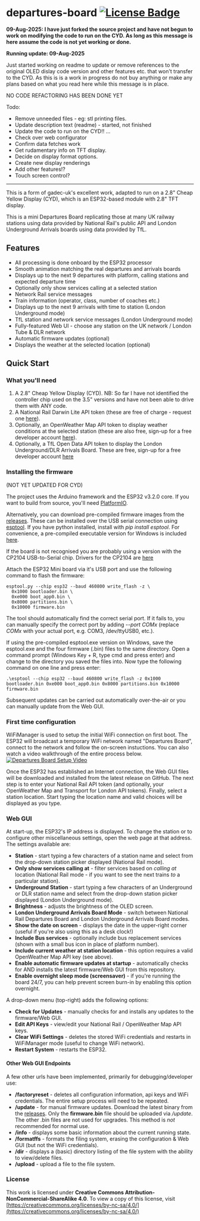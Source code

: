 # departures-board [![License Badge](https://img.shields.io/badge/BY--NC--SA%204.0%20License-grey?style=flat&logo=creativecommons&logoColor=white)](https://creativecommons.org/licenses/by-nc-sa/4.0/)

**09-Aug-2025: I have just forked the source project and have not begun to work on modifying the code to run on the CYD. As long as this message is here assume the code is not yet working or done.**

**Running update: 09-Aug-2025**

Just started working on readme to update or remove references to the original OLED dislay code version and other features etc. that won't transfer to the CYD. As this is is a work in progress do not buy anything or make any plans based on what you read here while this message is in place.

NO CODE REFACTORING HAS BEEN DONE YET

Todo:

  * Remove unneeded files - eg: stl printing files.
  * Update description text (readme) - started, not finished 
  * Update the code to run on the CYD!! ...
  * Check over web configurator
  * Confirm data fetches work
  * Get rudamentary info on TFT display. 
  * Decide on display format options.
  * Create new display renderings
  * Add other features!?
  * Touch screen control?
----------
This is a form of gadec-uk's excellent work, adapted to run on a 2.8" Cheap Yellow Display (CYD), which is an ESP32-based module with 2.8" TFT display.

This is a mini Departures Board replicating those at many UK railway stations using data provided by National Rail's public API and London Underground Arrivals boards using data provided by TfL.

## Features
* All processing is done onboard by the ESP32 processor
* Smooth animation matching the real departures and arrivals boards
* Displays up to the next 9 departures with platform, calling stations and expected departure time
* Optionally only show services calling at a selected station
* Network Rail service messages
* Train information (operator, class, number of coaches etc.)
* Displays up to the next 9 arrivals with time to station (London Underground mode)
* TfL station and network service messages (London Underground mode)
* Fully-featured Web UI - choose any station on the UK network / London Tube & DLR network
* Automatic firmware updates (optional)
* Displays the weather at the selected location (optional)

## Quick Start

### What you'll need

1. A 2.8" Cheap Yellow Display (CYD). NB: So far I have not identified the controller chip used on the 3.5" versions and have not been able to drive them with ANY code.
2. A National Rail Darwin Lite API token (these are free of charge - request one [here](https://realtime.nationalrail.co.uk/OpenLDBWSRegistration)).
3. Optionally, an OpenWeather Map API token to display weather conditions at the selected station (these are also free, sign-up for a free developer account [here](https://home.openweathermap.org/users/sign_up)).
4. Optionally, a TfL Open Data API token to display the London Underground/DLR Arrivals Board. These are free, sign-up for a free developer account [here](https://api-portal.tfl.gov.uk/signup)

### Installing the firmware

(NOT YET UPDATED FOR CYD)

The project uses the Arduino framework and the ESP32 v3.2.0 core. If you want to build from source, you'll need [PlatformIO](https://platformio.org).

Alternatively, you can download pre-compiled firmware images from the [releases](https://github.com/gadec-uk/departures-board/releases). These can be installed over the USB serial connection using [esptool](https://github.com/espressif/esptool). If you have python installed, install with *pip install esptool*. For convenience, a pre-compiled executable version for Windows is included [here](https://github.com/gadec-uk/departures-board/tree/main/esptool).

If the board is not recognised you are probably using a version with the CP2104 USB-to-Serial chip. Drivers for the CP2104 are [here](https://www.silabs.com/developer-tools/usb-to-uart-bridge-vcp-drivers?tab=downloads)

Attach the ESP32 Mini board via it's USB port and use the following command to flash the firmware:

```
esptool.py --chip esp32 --baud 460800 write_flash -z \
  0x1000 bootloader.bin \
  0xe000 boot_app0.bin \
  0x8000 partitions.bin \
  0x10000 firmware.bin
```

The tool should automatically find the correct serial port. If it fails to, you can manually specify the correct port by adding *--port COMx* (replace *COMx* with your actual port, e.g. COM3, /dev/ttyUSB0, etc.).

If using the pre-compiled esptool.exe version on Windows, save the esptool.exe and the four firmware (.bin) files to the same directory. Open a command prompt (Windows Key + R, type cmd and press enter) and change to the directory you saved the files into. Now type the following command on one line and press enter:
```
.\esptool --chip esp32 --baud 460800 write_flash -z 0x1000 bootloader.bin 0xe000 boot_app0.bin 0x8000 partitions.bin 0x10000 firmware.bin
```

Subsequent updates can be carried out automatically over-the-air or you can manually update from the Web GUI.

### First time configuration

WiFiManager is used to setup the initial WiFi connection on first boot. The ESP32 will broadcast a temporary WiFi network named "Departures Board", connect to the network and follow the on-screen instuctions. You can also watch a video walkthrough of the entire process below.
[![Departures Board Setup Video](https://github.com/user-attachments/assets/176f0489-d846-42de-913f-eb838d9ab941)](https://youtu.be/bMyI56zwHyc)

Once the ESP32 has established an Internet connection, the Web GUI files will be downloaded and installed from the latest release on GitHub. The next step is to enter your National Rail API token (and optionally, your OpenWeather Map and Transport for London API tokens). Finally, select a station location. Start typing the location name and valid choices will be displayed as you type.

### Web GUI

At start-up, the ESP32's IP address is displayed. To change the station or to configure other miscellaneous settings, open the web page at that address. The settings available are:
- **Station** - start typing a few characters of a station name and select from the drop-down station picker displayed (National Rail mode).
- **Only show services calling at** - filter services based on *calling at* location (National Rail mode - if you want to see the next trains *to* a particular station).
- **Underground Station** - start typing a few characters of an Underground or DLR station name and select from the drop-down station picker displayed (London Underground mode).
- **Brightness** - adjusts the brightness of the OLED screen.
- **London Underground Arrivals Board Mode** - switch between National Rail Departures Board and London Underground Arrivals Board modes.
- **Show the date on screen** - displays the date in the upper-right corner (useful if you're also using this as a desk clock!)
- **Include Bus services** - optionally include bus replacement services (shown with a small bus icon in place of platform number).
- **Include current weather at station location** - this option requires a valid OpenWeather Map API key (see above).
- **Enable automatic firmware updates at startup** - automatically checks for AND installs the latest firmware/Web GUI from this repository.
- **Enable overnight sleep mode (screensaver)** - if you're running the board 24/7, you can help prevent screen burn-in by enabling this option overnight.

A drop-down menu (top-right) adds the following options:
- **Check for Updates** - manually checks for and installs any updates to the firmware/Web GUI.
- **Edit API Keys** - view/edit your National Rail / OpenWeather Map API keys.
- **Clear WiFi Settings** - deletes the stored WiFi credentials and restarts in WiFiManager mode (useful to change WiFi network).
- **Restart System** - restarts the ESP32.

#### Other Web GUI Endpoints

A few other urls have been implemented, primarily for debugging/developer use:
- **/factoryreset** - deletes all configuration information, api keys and WiFi credentials. The entire setup process will need to be repeated.
- **/update** - for manual firmware updates. Download the latest binary from the [releases](https://github.com/gadec-uk/departures-board/releases). Only the **firmware.bin** file should be uploaded via */update*. The other .bin files are not used for upgrades. This method is *not* recommended for normal use.
- **/info** - displays some basic information about the current running state.
- **/formatffs** - formats the filing system, erasing the configuration & Web GUI (but not the WiFi credentials).
- **/dir** - displays a (basic) directory listing of the file system with the ability to view/delete files.
- **/upload** - upload a file to the file system.

### License
This work is licensed under **Creative Commons Attribution-NonCommercial-ShareAlike 4.0**. To view a copy of this license, visit [https://creativecommons.org/licenses/by-nc-sa/4.0/](https://creativecommons.org/licenses/by-nc-sa/4.0/)
